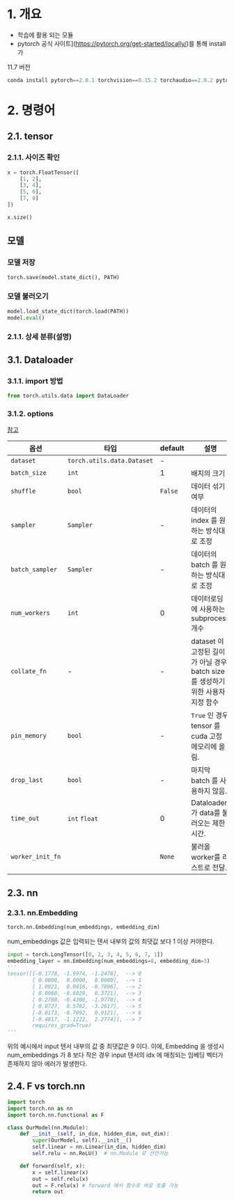 # 1. 개요

- 학습에 활용 되는 모듈
- pytorch 공식 사이트](https://pytorch.org/get-started/locally/)를 통해 install 가

11.7 버전

```python
conda install pytorch==2.0.1 torchvision==0.15.2 torchaudio==2.0.2 pytorch-cuda=11.7 -c pytorch -c nvidia
```



# 2. 명령어

## 2.1. tensor

### 2.1.1. 사이즈 확인

```python
x = torch.FloatTensor([
    [1, 2],
    [3, 4],
    [5, 6],
    [7, 8]
])

x.size()
```



## 모델

### 모델 저장

```python
torch.save(model.state_dict(), PATH)
```

### 모델 불러오기

```python
model.load_state_dict(torch.load(PATH))
model.eval()
```





### 2.1.1. 상세 분류(설명)

## 3.1. Dataloader

### 3.1.1. import 방법

```python
from torch.utils.data import DataLoader
```

### 3.1.2. options

[참고](https://subinium.github.io/pytorch-dataloader/)

| 옵션             | 타입                       | default | 설명                                                         |
| ---------------- | -------------------------- | ------- | ------------------------------------------------------------ |
| `dataset`        | `torch.utils.data.Dataset` | -       |                                                              |
| `batch_size`     | `int`                      | 1       | 배치의 크기                                                  |
| `shuffle`        | `bool`                     | `False` | 데이터 섞기 여부                                             |
| `sampler`        | `Sampler`                  | -       | 데이터의 index 를 원하는 방식대로 조정                       |
| `batch_sampler`  | `Sampler`                  | -       | 데이터의 batch 를 원하는 방식대로 조정                       |
| `num_workers`    | `int`                      | 0       | 데이터로딩에 사용하는 subprocess 개수                        |
| `collate_fn`     | -                          | -       | dataset 이 고정된 길이가 아닐 경우 batch size 를 생성하기 위한 사용자 지정 함수 |
| `pin_memory`     | `bool`                     | -       | `True` 인 경우 tensor 를 cuda 고정 메모리에 올림.            |
| `drop_last`      | `bool`                     | -       | 마지막 batch 를 사용하지 않음.                               |
| `time_out`       | `int` `float`              | 0       | Dataloader 가 data를 불러오는 제한시간.                      |
| `worker_init_fn` |                            | `None`  | 불러올 worker를 리스트로 전달.                               |

## 2.3. nn

### 2.3.1. nn.Embedding

```python
torch.nn.Embedding(num_embeddings, embedding_dim)
```

num_embeddings 값은 입력되는 텐서 내부의 값의 최댓값 보다 1 이상 커야한다.

```python
input = torch.LongTensor([0, 2, 3, 4, 5, 6, 7, 1])
embedding_layer = nn.Embedding(num_embeddings=8, embedding_dim=3)
'''
tensor([[-0.1778, -1.9974, -1.2478],  --> 0
        [ 0.0000,  0.0000,  0.0000],  --> 1
        [ 1.0921,  0.0416, -0.7896],  --> 2
        [ 0.0960, -0.6029,  0.3721],  --> 3
        [ 0.2780, -0.4300, -1.9770],  --> 4
        [ 0.0727,  0.5782, -3.2617],  --> 5
        [-0.0173, -0.7092,  0.9121],  --> 6
        [-0.4817, -1.1222,  2.2774]], --> 7
        requires_grad=True)
'''
```

위의 예시에서 input 텐서 내부의 값 중 최댓값은 9 이다. 이에, Embedding 을 생성시 num_embeddings 가 8 보다 작은 경우 input 텐서의 idx 에 매칭되는 임베딩 벡터가 존재하지 않아 에러가 발생한다.



## 2.4. F vs torch.nn

```python
import torch
import torch.nn as nn
import torch.nn.functional as F

class OurModel(nn.Module):
    def __init__(self, in_dim, hidden_dim, out_dim):
        super(OurModel, self).__init__()
        self.linear = nn.Linear(in_dim, hidden_dim)
        self.relu = nn.ReLU()  # nn.Module 로 선언가능

    def forward(self, x):
        x = self.linear(x)
        out = self.relu(x) 
        out = F.relu(x) # forward 에서 함수로 바로 호출 가능 
        return out
```





